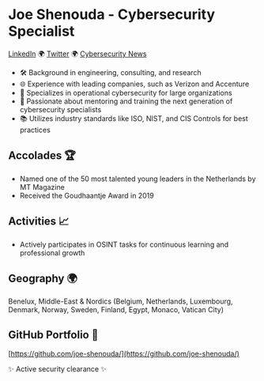 # Joe Shenouda - Cybersecurity Specialist

[LinkedIn](https://www.linkedin.com/in/josephshenouda/) 🌍 [Twitter](https://twitter.com/JoeyShenouda) 🌍 [Cybersecurity News](https://www.cyber-consult.org)


- 🛠 Background in engineering, consulting, and research
- 🌐 Experience with leading companies, such as Verizon and Accenture
- 🔐 Specializes in operational cybersecurity for large organizations
- 🌱 Passionate about mentoring and training the next generation of cybersecurity specialists
- 📚 Utilizes industry standards like ISO, NIST, and CIS Controls for best practices

## Accolades 🏆

- Named one of the 50 most talented young leaders in the Netherlands by MT Magazine
- Received the Goudhaantje Award in 2019

## Activities 📈

- Actively participates in OSINT tasks for continuous learning and professional growth

## Geography 🌍

Benelux, Middle-East & Nordics (Belgium, Netherlands, Luxembourg, Denmark, Norway, Sweden, Finland, Egypt, Monaco, Vatican City)

## GitHub Portfolio 🔗

[https://github.com/joe-shenouda/](https://github.com/joe-shenouda/)

✨ Active security clearance ✨

